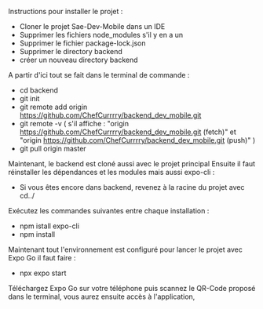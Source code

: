 Instructions pour installer le projet :
- Cloner le projet Sae-Dev-Mobile dans un IDE
- Supprimer les fichiers node_modules s'il y en a un
- Supprimer le fichier package-lock.json
- Supprimer le directory backend
- créer un nouveau directory backend


A partir d'ici tout se fait dans le terminal de commande :
- cd backend
- git init
- git remote add origin https://github.com/ChefCurrrry/backend_dev_mobile.git
- git remote -v
(
s'il affiche :
"origin https://github.com/ChefCurrrry/backend_dev_mobile.git (fetch)" et "origin https://github.com/ChefCurrrry/backend_dev_mobile.git (push)"
)
- git pull origin master


Maintenant, le backend est cloné aussi avec le projet principal
Ensuite il faut réinstaller les dépendances et les modules mais aussi expo-cli :
- Si vous êtes encore dans backend, revenez à la racine du projet avec cd../


Exécutez les commandes suivantes entre chaque installation :
- npm istall expo-cli
- npm install


Maintenant tout l'environnement est configuré pour lancer le projet avec Expo Go il faut faire :
- npx expo start

Téléchargez Expo Go sur votre téléphone puis scannez le QR-Code proposé dans le terminal, vous aurez ensuite accès à l'application,

